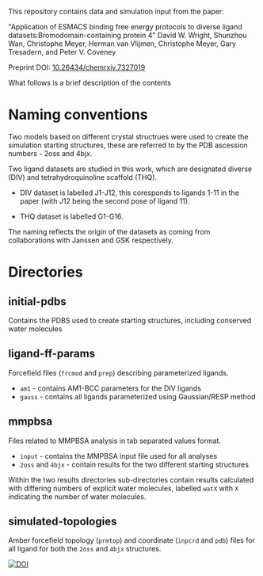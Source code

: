 This repository contains data and simulation input from the paper:

"Application of ESMACS binding free energy protocols to diverse ligand datasets:Bromodomain-containing protein 4" David W. Wright, Shunzhou Wan, Christophe Meyer, Herman van Vlijmen, Christophe Meyer, Gary Tresadern, and Peter V. Coveney

Preprint DOI: [10.26434/chemrxiv.7327019](https://dx.doi.org/10.26434/chemrxiv.7327019)

What follows is a brief description of the contents

# Naming conventions 

Two models based on different crystal structrues were used to create the simulation starting structures, these are referred to by the PDB ascession numbers - 2oss and 4bjx.

Two ligand datasets are studied in this work, which are designated diverse (DIV) and tetrahydroquinoline scaffold (THQ).

- DIV dataset is labelled J1-J12, this coresponds to ligands 1-11 in the paper (with J12 being the second pose of ligand 11).

- THQ dataset is labelled G1-G16.

The naming reflects the origin of the datasets as coming from collaborations with Janssen and GSK respectively.

# Directories

## initial-pdbs

Contains the PDBS used to create starting structures, including conserved water molecules

## ligand-ff-params

Forcefield files (`frcmod` and `prep`) describing parameterized ligands.

- `am1` - contains AM1-BCC parameters for the DIV ligands
- `gauss` - contains all ligands parameterized using Gaussian/RESP method

## mmpbsa

Files related to MMPBSA analysis in tab separated values format.

- `input` - contains the MMPBSA input file used for all analyses
- `2oss` and `4bjx` - contain results for the two different starting structures

Within the two results directories sub-directories contain results calculated with differing numbers of explicit water molecules, labelled `watX` with `X` indicating the number of water molecules.

## simulated-topologies

Amber forcefield topology (`prmtop`) and coordinate (`inpcrd` and `pdb`) files for all ligand for both the `2oss` and `4bjx` structures.

[![DOI](https://zenodo.org/badge/156712132.svg)](https://zenodo.org/badge/latestdoi/156712132)
